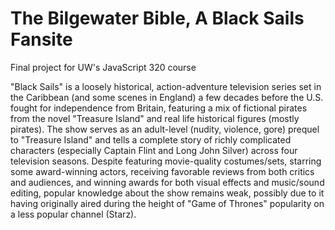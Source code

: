 # The Bilgewater Bible, A Black Sails Fansite

Final project for UW's JavaScript 320 course

"Black Sails" is a loosely historical, action-adventure television series set in the Caribbean (and some scenes in England) a few decades before the U.S. fought for independence from Britain, featuring a mix of fictional pirates from the novel "Treasure Island" and real life historical figures (mostly pirates). The show serves as an adult-level (nudity, violence, gore) prequel to "Treasure Island" and tells a complete story of richly complicated characters (especially Captain Flint and Long John Silver) across four television seasons. Despite featuring movie-quality costumes/sets, starring some award-winning actors, receiving favorable reviews from both critics and audiences, and winning awards for both visual effects and music/sound editing, popular knowledge about the show remains weak, possibly due to it having originally aired during the height of "Game of Thrones" popularity on a less popular channel (Starz).
